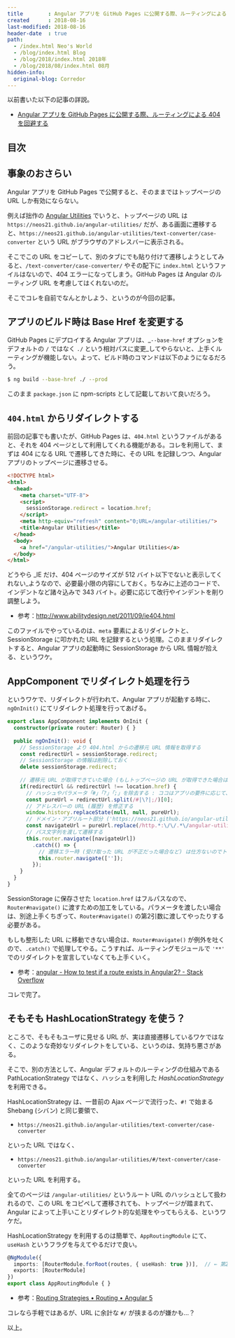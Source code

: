 ```yaml
---
title        : Angular アプリを GitHub Pages に公開する際、ルーティングによる 404 を回避する、具体的な実装方法
created      : 2018-08-16
last-modified: 2018-08-16
header-date  : true
path:
  - /index.html Neo's World
  - /blog/index.html Blog
  - /blog/2018/index.html 2018年
  - /blog/2018/08/index.html 08月
hidden-info:
  original-blog: Corredor
---
```


以前書いた以下の記事の詳説。

- [Angular アプリを GitHub Pages に公開する際、ルーティングによる 404 を回避する](/blog/2017/11/11-01.html)

## 目次

## 事象のおさらい

Angular アプリを GitHub Pages で公開すると、そのままではトップページの URL しか有効にならない。

例えば拙作の [Angular Utilities](https://neos21.github.io/angular-utilities/) でいうと、トップページの URL は `https://neos21.github.io/angular-utilities/` だが、ある画面に遷移すると、`https://neos21.github.io/angular-utilities/text-converter/case-converter` という URL がブラウザのアドレスバーに表示される。

そこでこの URL をコピーして、別のタブにでも貼り付けて遷移しようとしてみると、`/text-converter/case-converter/` やその配下に `index.html` というファイルはないので、404 エラーになってしまう。GitHub Pages は Angular のルーティング URL を考慮してはくれないのだ。

そこでコレを自前でなんとかしよう、というのが今回の記事。

## アプリのビルド時は Base Href を変更する

GitHub Pages にデプロイする Angular アプリは、_`--base-href` オプションをデフォルトの `/` ではなく `./` という相対パスに変更_してやらないと、上手くルーティングが機能しない。よって、ビルド時のコマンドは以下のようになるだろう。

```bash
$ ng build --base-href ./ --prod
```

このまま `package.json` に npm-scripts として記載しておいて良いだろう。

## `404.html` からリダイレクトする

前回の記事でも書いたが、GitHub Pages は、`404.html` というファイルがあると、それを 404 ページとして利用してくれる機能がある。コレを利用して、まずは 404 になる URL で遷移してきた時に、その URL を記録しつつ、Angular アプリのトップページに遷移させる。

```html
<!DOCTYPE html>
<html>
  <head>
    <meta charset="UTF-8">
    <script>
      sessionStorage.redirect = location.href;
    </script>
    <meta http-equiv="refresh" content="0;URL=/angular-utilities/">
    <title>Angular Utilities</title>
  </head>
  <body>
    <a href="/angular-utilities/">Angular Utilities</a>
  </body>
</html>
```

どうやら _IE だけ、404 ページのサイズが 512 バイト以下でないと表示してくれない_ようなので、必要最小限の内容にしておく。ちなみに上述のコードで、インデントなど諸々込みで 343 バイト。必要に応じて改行やインデントを削り調整しよう。

- 参考：<http://www.abilitydesign.net/2011/09/ie404.html>

このファイルでやっているのは、`meta` 要素によるリダイレクトと、SessionStorage に叩かれた URL を記録するという処理。このままリダイレクトすると、Angular アプリの起動時に SessionStorage から URL 情報が拾える、というワケ。

## AppComponent でリダイレクト処理を行う

というワケで、リダイレクトが行われて、Angular アプリが起動する時に、`ngOnInit()` にてリダイレクト処理を行ってあげる。

```typescript
export class AppComponent implements OnInit {
  constructor(private router: Router) { }
  
  public ngOnInit(): void {
    // SessionStorage より 404.html からの遷移元 URL 情報を取得する
    const redirectUrl = sessionStorage.redirect;
    // SessionStorage の情報は削除しておく
    delete sessionStorage.redirect;
    
    // 遷移元 URL が取得できていた場合 (もしトップページの URL が取得できた場合は移動する必要ないので無視)
    if(redirectUrl && redirectUrl !== location.href) {
      // ハッシュやパラメータ「#」「?」「;」を除去する : ココはアプリの要件に応じて、ハッシュやパラメータを別途再現するために抽出して処理分けする
      const pureUrl = redirectUrl.split(/#|\?|;/)[0];
      // アドレスバーの URL (履歴) を修正する
      window.history.replaceState(null, null, pureUrl);
      // ドメイン・アプリルート部分 ('https://neos21.github.io/angular-utilities/' の部分) を削除する → 配下のパス文字列だけが残る
      const navigateUrl = pureUrl.replace(/http.*:\/\/.*\/angular-utilities/, '');
      // パス文字列を渡して遷移する
      this.router.navigate([navigateUrl])
        .catch(() => {
          // 遷移エラー時 (受け取った URL が不正だった場合など) は仕方ないのでトップページに遷移する
          this.router.navigate(['']);
        });
    }
  }
}
```

SessionStorage に保存させた `location.href` はフルパスなので、`Router#navigate()` に渡すための加工をしている。パラメータを渡したい場合は、別途上手くちぎって、`Router#navigate()` の第2引数に渡してやったりする必要がある。

もしも整形した URL に移動できない場合は、`Router#navigate()` が例外を吐くので、`.catch()` で処理してやる。こうすれば、ルーティングモジュールで `'**'` でのリダイレクトを宣言していなくても上手くいく。

- 参考：[angular - How to test if a route exists in Angular2? - Stack Overflow](https://stackoverflow.com/a/43061648)

コレで完了。

## そもそも HashLocationStrategy を使う？

ところで、そもそもユーザに見せる URL が、実は直接遷移しているワケではなく、このような奇妙なリダイレクトをしている、というのは、気持ち悪さがある。

そこで、別の方法として、Angular デフォルトのルーティングの仕組みである PathLocationStrategy ではなく、ハッシュを利用した _HashLocationStrategy_ を利用できる。

HashLocationStrategy は、一昔前の Ajax ページで流行った、`#!` で始まる Shebang (シバン) と同じ要領で、

- `https://neos21.github.io/angular-utilities/text-converter/case-converter`

といった URL ではなく、

- `https://neos21.github.io/angular-utilities/#/text-converter/case-converter`

といった URL を利用する。

全てのページは `/angular-utilities/` というルート URL のハッシュとして扱われるので、この URL をコピペして遷移されても、トップページが踏まれて、Angular によって上手いことリダイレクト的な処理をやってもらえる、というワケだ。

HashLocationStrategy を利用するのは簡単で、`AppRoutingModule` にて、`useHash` というフラグを与えてやるだけで良い。

```typescript
@NgModule({
  imports: [RouterModule.forRoot(routes, { useHash: true })],  // ← 第2引数で指定
  exports: [RouterModule]
})
export class AppRoutingModule { }
```

- 参考：[Routing Strategies • Routing • Angular 5](https://codecraft.tv/courses/angular/routing/routing-strategies/)

コレなら手軽ではあるが、URL に余計な `#/` が挟まるのが嫌かも…？

以上。

